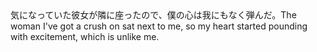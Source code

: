 <tr><td>気になっていた彼女が隣に座ったので、僕の心は我にもなく弾んだ。<td><tr><tr><td>The woman I've got a crush on sat next to me, so my heart started pounding with excitement, which is unlike me.<td><tr></table>

